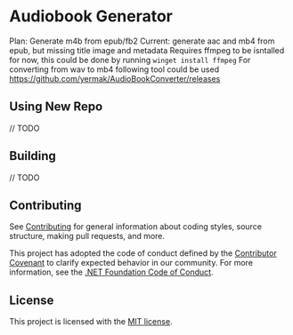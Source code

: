 # Audiobook Generator

Plan: Generate m4b from epub/fb2
Current: generate aac and mb4 from epub, but missing title image and metadata
Requires ffmpeg to be isntalled for now, this could be done by running `winget install ffmpeg`
For converting from wav to mb4 following tool could be used https://github.com/yermak/AudioBookConverter/releases

## Using New Repo

// TODO

## Building

// TODO

## Contributing

See [Contributing](https://github.com/dotnet/runtime/blob/main/CONTRIBUTING.md) for general information about coding styles, source structure, making pull requests, and more.

This project has adopted the code of conduct defined by the [Contributor Covenant](http://contributor-covenant.org/) 
to clarify expected behavior in our community. For more information, see the [.NET Foundation Code of Conduct](http://www.dotnetfoundation.org/code-of-conduct).

## License

This project is licensed with the [MIT license](LICENSE).